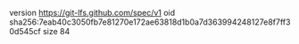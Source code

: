 version https://git-lfs.github.com/spec/v1
oid sha256:7eab40c3050fb7e81270e172ae63818d1b0a7d363994248127e8f7ff30d545cf
size 84
